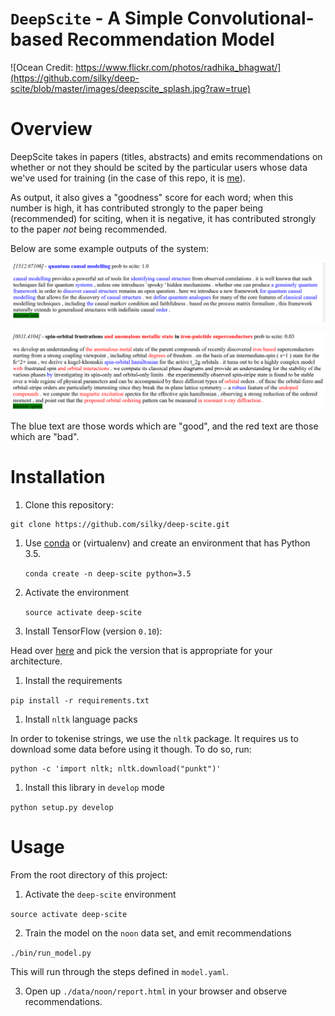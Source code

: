 # `DeepScite` - A Simple Convolutional-based Recommendation Model

![Ocean Credit: https://www.flickr.com/photos/radhika_bhagwat/](https://github.com/silky/deep-scite/blob/master/images/deepscite_splash.jpg?raw=true)


# Overview

DeepScite takes in papers (titles, abstracts) and emits recommendations on
whether or not they should be scited by the particular users whose data we've
used for training (in the case of this repo, it is [me](https://scirate.com/noonsilk)).

As output, it also gives a "goodness" score for each word; when this number is
high, it has contributed strongly to the paper being (recommended) for sciting,
when it is negative, it has contributed strongly to the paper *not* being recommended.

Below are some example outputs of the system:

![](images/deep-scite-interpretation-1.png)

![](images/deep-scite-interpretation-2.png)

The blue text are those words which are "good", and the red text are those which are "bad".


# Installation

1. Clone this repository:

  ```
  git clone https://github.com/silky/deep-scite.git
  ```

1. Use [conda](http://conda.pydata.org/docs/download.html) or (virtualenv) and
   create an environment that has Python 3.5.

   `conda create -n deep-scite python=3.5`

1. Activate the environment

    `source activate deep-scite`
    
1. Install TensorFlow (version `0.10`):

  Head over
  [here](https://www.tensorflow.org/versions/r0.10/get_started/os_setup.html#using-pip)
  and pick the version that is appropriate for your architecture.

1. Install the requirements

  `pip install -r requirements.txt`

1. Install `nltk` language packs

  In order to tokenise strings, we use the `nltk` package. It requires
  us to download some data before using it though. To do so, run:

  ````
  python -c 'import nltk; nltk.download("punkt")'
  ````

1. Install this library in `develop` mode

  `python setup.py develop`


# Usage

From the root directory of this project:

1. Activate the `deep-scite` environment

  `source activate deep-scite`

2. Train the model on the `noon` data set, and emit recommendations

  `./bin/run_model.py`

  This will run through the steps defined in `model.yaml`.

3. Open up `./data/noon/report.html` in your browser and observe recommendations.
